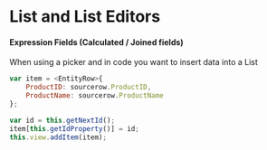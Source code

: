 # List and List Editors

#### Expression Fields \(Calculated / Joined fields\)

When using a picker and in code you want to insert data into a List

```js
var item = <EntityRow>{
    ProductID: sourcerow.ProductID,
    ProductName: sourcerow.ProductName
};

var id = this.getNextId();
item[this.getIdProperty()] = id;
this.view.addItem(item);
```



